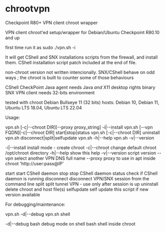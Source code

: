# chrootvpn
Checkpoint R80+ VPN client chroot wrapper

 VPN client chroot'ed setup/wrapper for Debian/Ubuntu
Checkpoint R80.10 and up

first time run it as sudo ./vpn.sh -i

It will get CShell and SNX installations scripts from the firewall, and install them.
CShell installation script patch included at the end of file.

non-chroot version not written intencionally.
SNX/CShell behave on odd ways ; the chroot is built to counter some of those behaviours

CShell CheckPoint Java agent needs Java *and* X11 desktop rights
binary SNX VPN client needs 32-bits environment

tested with chroot Debian Bullseye 11 (32 bits)
hosts: Debian 10, Debian 11, Ubuntu LTS 18.04, Ubuntu LTS 22.04

Usage:

vpn.sh [-c|--chroot DIR][--proxy proxy_string] -i|--install
vpn.sh [--vpn FQDN][-c|--chroot DIR] start|stop|status
vpn.sh [-c|--chroot DIR] uninstall
vpn.sh disconnect|split|selfupdate
vpn.sh -h|--help
vpn.sh -v|--version

-i|--install install mode - create chroot
-c|--chroot  change default chroot /opt/chroot directory
-h|--help    show this help
-v|--version script version
--vpn        select another VPN DNS full name
--proxy      proxy to use in apt inside chroot 'http://user:pass@IP'

start        start CShell daemon
stop         stop  CShell daemon
status       check if CShell daemon is running
disconnect   disconnect VPN/SNX session from the command line
split        split tunnel VPN - use only after session is up
uninstall    delete chroot and host file(s)
selfupdate   self update this script if new version available

For debugging/maintenance:

vpn.sh -d|--debug
vpn.sh shell

-d|--debug   bash debug mode on
shell        bash shell inside chroot

